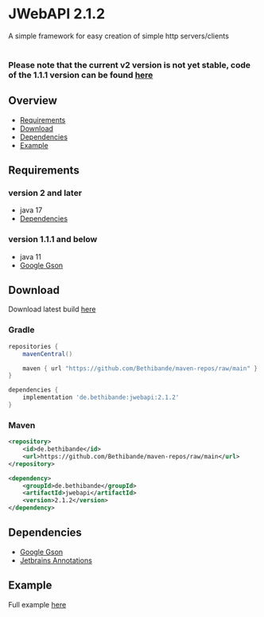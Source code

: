 # JWebAPI 2.1.2
A simple framework for easy creation of simple http servers/clients<br>
<br>
### Please note that the current v2 version is not yet stable, code of the 1.1.1 version can be found [here](https://github.com/Bethibande/JWebAPI/tree/v1.1.1)

## Overview
- [Requirements](#requirements)
- [Download](#download)
- [Dependencies](#dependencies)
- [Example](#example)

## Requirements
### version 2 and later
- java 17
- [Dependencies](#dependencies)
### version 1.1.1 and below
- java 11
- [Google Gson](https://mvnrepository.com/artifact/com.google.code.gson/gson)

## Download
Download latest build [here](https://github.com/Bethibande/maven-repos/blob/main/JWebAPI.jar)
### Gradle
```gradle
repositories {
    mavenCentral()

    maven { url "https://github.com/Bethibande/maven-repos/raw/main" }
}

dependencies {
    implementation 'de.bethibande:jwebapi:2.1.2'
}
```
### Maven
```xml
<repository>
    <id>de.bethibande</id>
    <url>https://github.com/Bethibande/maven-repos/raw/main</url>
</repository>

<dependency>
    <groupId>de.bethibande</groupId>
    <artifactId>jwebapi</artifactId>
    <version>2.1.2</version>
</dependency>
```

## Dependencies
- [Google Gson](https://mvnrepository.com/artifact/com.google.code.gson/gson)
- [Jetbrains Annotations](https://mvnrepository.com/artifact/org.jetbrains/annotations)

## Example
Full example [here](https://github.com/Bethibande/JWebAPI/tree/master/examples/src/com/bethibande/web/examples)
